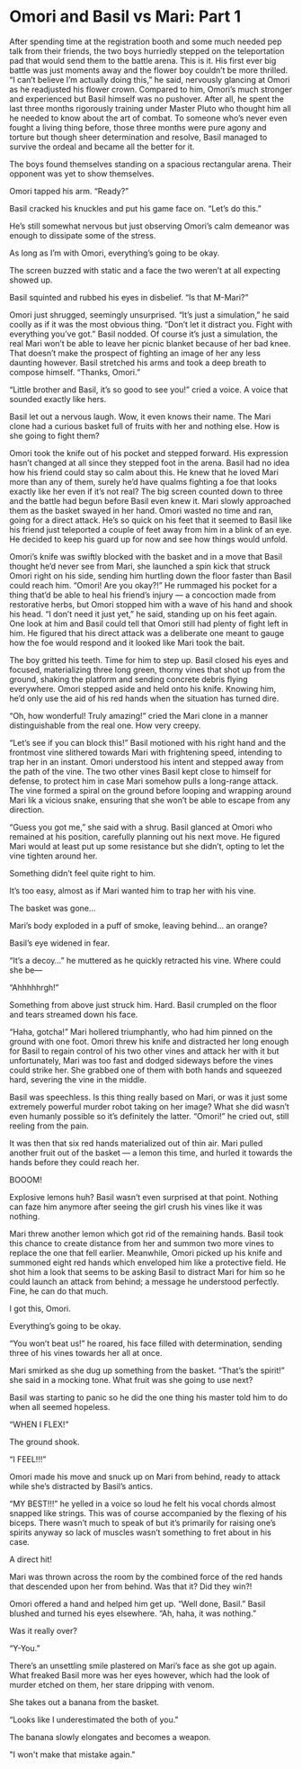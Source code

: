 # Omori and Basil vs Mari: Part 1

After spending time at the registration booth and some much needed pep talk from their friends, the two boys hurriedly stepped on the teleportation pad that would send them to the battle arena. This is it. His first ever big battle was just moments away and the flower boy couldn’t be more thrilled. “I can’t believe I’m actually doing this,” he said, nervously glancing at Omori as he readjusted his flower crown. Compared to him, Omori’s much stronger and experienced but Basil himself was no pushover. After all, he spent the last three months rigorously training under Master Pluto who thought him all he needed to know about the art of combat. To someone who’s never even fought a living thing before, those three months were pure agony and torture but though sheer determination and resolve, Basil managed to survive the ordeal and became all the better for it. 

The boys found themselves standing on a spacious rectangular arena. Their opponent was yet to show themselves.

Omori tapped his arm. “Ready?”

Basil cracked his knuckles and put his game face on. “Let’s do this.”

He’s still somewhat nervous but just observing Omori’s calm demeanor was enough to dissipate some of the stress. 

As long as I’m with Omori, everything’s going to be okay.

The screen buzzed with static and a face the two weren’t at all expecting showed up.

Basil squinted and rubbed his eyes in disbelief. “Is that M-Mari?”

Omori just shrugged, seemingly unsurprised. “It’s just a simulation,” he said coolly as if it was the most obvious thing. “Don’t let it distract you. Fight with everything you’ve got.” Basil nodded. Of course it’s just a simulation, the real Mari won’t be able to leave her picnic blanket because of her bad knee. That doesn’t make the prospect of fighting an image of her any less daunting however. Basil stretched his arms and took a deep breath to compose himself. “Thanks, Omori.”

“Little brother and Basil, it’s so good to see you!” cried a voice. A voice that sounded exactly like hers.

Basil let out a nervous laugh. Wow, it even knows their name. The Mari clone had a curious basket full of fruits with her and nothing else. How is she going to fight them? 

Omori took the knife out of his pocket and stepped forward. His expression hasn’t changed at all since they stepped foot in the arena. Basil had no idea how his friend could stay so calm about this. He knew that he loved Mari more than any of them, surely he’d have qualms fighting a foe that looks exactly like her even if it’s not real?
The big screen counted down to three and the battle had begun before Basil even knew it. Mari slowly approached them as the basket swayed in her hand. Omori wasted no time and ran, going for a direct attack. He’s so quick on his feet that it seemed to Basil like his friend just teleported a couple of feet away from him in a blink of an eye. He decided to keep his guard up for now and see how things would unfold.

Omori’s knife was swiftly blocked with the basket and in a move that Basil thought he’d never see from Mari, she launched a spin kick that struck Omori right on his side, sending him hurtling down the floor faster than Basil could reach him. “Omori! Are you okay?!” He rummaged his pocket for a thing that’d be able to heal his friend’s injury — a concoction made from restorative herbs, but Omori stopped him with a wave of his hand and shook his head. “I don’t need it just yet,” he said, standing up on his feet again. One look at him and Basil could tell that Omori still had plenty of fight left in him. He figured that his direct attack was a deliberate one meant to gauge how the foe would respond and it looked like Mari took the bait.

The boy gritted his teeth. Time for him to step up. Basil closed his eyes and focused, materializing three long green, thorny vines that shot up from the ground, shaking the platform and sending concrete debris flying everywhere. Omori stepped aside and held onto his knife. Knowing him, he’d only use the aid of his red hands when the situation has turned dire. 

“Oh, how wonderful! Truly amazing!” cried the Mari clone in a manner distinguishable from the real one. How very creepy.

“Let’s see if you can block this!” Basil motioned with his right hand and the frontmost vine slithered towards Mari with frightening speed, intending to trap her in an instant. Omori understood his intent and stepped away from the path of the vine. The two other vines Basil kept close to himself for defense, to protect him in case Mari somehow pulls a long-range attack. The vine formed a spiral on the ground before looping and wrapping around Mari lik a vicious snake, ensuring that she won’t be able to escape from any direction.

“Guess you got me,” she said with a shrug. Basil glanced at Omori who remained at his position, carefully planning out his next move. He figured Mari would at least put up some resistance but she didn’t, opting to let the vine tighten around her. 

Something didn’t feel quite right to him.

It’s too easy, almost as if Mari wanted him to trap her with his vine.

The basket was gone…

Mari’s body exploded in a puff of smoke, leaving behind… an orange?

Basil’s eye widened in fear.

“It’s a decoy…” he muttered as he quickly retracted his vine. Where could she be—

“Ahhhhhrgh!”

Something from above just struck him. Hard. Basil crumpled on the floor and tears streamed down his face.

“Haha, gotcha!” Mari hollered triumphantly, who had him pinned on the ground with one foot. Omori threw his knife and distracted her long enough for Basil to regain control of his two other vines and attack her with it but unfortunately, Mari was too fast and dodged sideways before the vines could strike her. She grabbed one of them with both hands and squeezed hard, severing the vine in the middle.

Basil was speechless. Is this thing really based on Mari, or was it just some extremely powerful murder robot taking on her image? What she did wasn’t even humanly possible so it’s definitely the latter. “Omori!” he cried out, still reeling from the pain.

It was then that six red hands materialized out of thin air. Mari pulled another fruit out of the basket — a lemon this time, and hurled it towards the hands before they could reach her.

BOOOM!

Explosive lemons huh? Basil wasn’t even surprised at that point. Nothing can faze him anymore after seeing the girl crush his vines like it was nothing.

Mari threw another lemon which got rid of the remaining hands. Basil took this chance to create distance from her and summon two more vines to replace the one that fell earlier. Meanwhile, Omori picked up his knife and summoned eight red hands which enveloped him like a protective field. He shot him a look that seems to be asking Basil to distract Mari for him so he could launch an attack from behind; a message he understood perfectly. Fine, he can do that much.

I got this, Omori.

Everything’s going to be okay.

“You won’t beat us!” he roared, his face filled with determination, sending three of his vines towards her all at once.

 Mari smirked as she dug up something from the basket. “That’s the spirit!” she said in a mocking tone. What fruit was she going to use next?

Basil was starting to panic so he did the one thing his master told him to do when all seemed hopeless.

“WHEN I FLEX!”

The ground shook.

“I FEEL!!!”

Omori made his move and snuck up on Mari from behind, ready to attack while she’s distracted by Basil’s antics.

“MY BEST!!!” he yelled in a voice so loud he felt his vocal chords almost snapped like strings. This was of course accompanied by the flexing of his biceps. There wasn’t much to speak of but it’s primarily for raising one’s spirits anyway so lack of muscles wasn’t something to fret about in his case.

A direct hit!

Mari was thrown across the room by the combined force of the red hands that descended upon her from behind. Was that it? Did they win?!

Omori offered a hand and helped him get up. “Well done, Basil.” Basil blushed and turned his eyes elsewhere. “Ah, haha, it was nothing.”

Was it really over?

“Y-You.”

There’s an unsettling smile plastered on Mari’s face as she got up again. What freaked Basil more was her eyes however, which had the look of murder etched on them, her stare dripping with venom.

She takes out a banana from the basket.

“Looks like I underestimated the both of you."

The banana slowly elongates and becomes a weapon.

"I won't make that mistake again."
